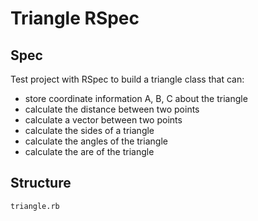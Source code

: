 # Triangle RSpec

## Spec

Test project with RSpec to build a triangle class that can:
+ store coordinate information A, B, C about the triangle
+ calculate the distance between two points
+ calculate a vector between two points
+ calculate the sides of a triangle
+ calculate the angles of the triangle
+ calculate the are of the triangle

## Structure

```
triangle.rb
```